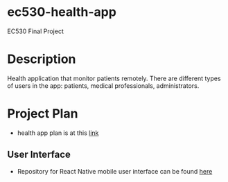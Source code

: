 # ec530-health-app
EC530 Final Project

# Description
Health application that monitor patients remotely. There are different types of users in 
the app: patients, medical professionals, administrators. 

# Project Plan
- health app plan is at this [link](https://docs.google.com/document/d/1CUC7uYHHLEFkz3GPRT_QOUC417daMQfkl-G9ej55-Hw/edit#)

## User Interface
- Repository for React Native mobile user interface can be found [here](https://github.com/JessicaMM1/health-mobile)
